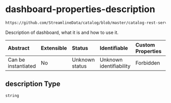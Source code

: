 # dashboard-properties-description

```txt
https://github.com/StreamlineData/catalog/blob/master/catalog-rest-service/src/main/resources/json/schema/entity/data/dashboard.json#/properties/description
```

Description of dashboard, what it is and how to use it.

| Abstract            | Extensible | Status         | Identifiable            | Custom Properties | Additional Properties | Access Restrictions | Defined In                                                                     |
| :------------------ | :--------- | :------------- | :---------------------- | :---------------- | :-------------------- | :------------------ | :----------------------------------------------------------------------------- |
| Can be instantiated | No         | Unknown status | Unknown identifiability | Forbidden         | Allowed               | none                | [dashboard.json*](../https://github.com/StreamlineData/catalog/blob/master/catalog-rest-service/src/main/resources/json/schema/entity/data/dashboard.json "open original schema") |

## description Type

`string`
